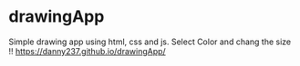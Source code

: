 # drawingApp
Simple drawing app using html, css and js. 
Select Color and chang the size !!
 https://danny237.github.io/drawingApp/
